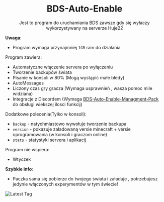 <div align="center">

# BDS-Auto-Enable

Jest to program do uruchamiania BDS zawsze gdy się wyłaczy wykorzystywany na serverze Huje22

</div>


**Uwaga**:

* Program wymaga przynajmniej `1GB` ram do działania

Program zawiera: <br/>

* Automatyczne włączenie servera po wyłączeniu
* Tworzenie backupów świata
* Pisanie w konsoli w 80% (Mogą wystąpić małe błedy)
* AutoMessages
* Liczony czas gry gracza (Wymaga usprawnień , wasza pomoc mile widziana)
* Integracje z Discordem
  (Wymaga [BDS-Auto-Enable-Managment-Pack](https://github.com/Huje22/BDS-Auto-Enable-Managment-Pack) do obsługi wiekszej
  ilosci funkcij)

Dodatkowe polecenia(Tylko w konsoli): <br/>
* `backup` - natychmiastowo wywołuje tworzenie backupa
* `version` - pokazuje załadowaną versie minecraft + versie oprogramowania (w konsoli i graczom online)
* `stats` - statystyki servera i aplikacij

Program nie wspiera: <br/>

* Wtyczek


**Szybkie info**:

* Paczka sama się pobierze do twojego świata i załaduje , potrzebujesz jedynie włączonych experymentów w tym świecie!



![Latest Tag](https://img.shields.io/github/v/tag/Huje22/Bds-Auto-Enable?label=LATEST%20TAG&style=for-the-badge) <br>
